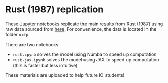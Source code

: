 # Rust (1987) replication

These Jupyter notebooks replicate the main results from Rust (1987) using raw data sourced from [here](https://zenodo.org/record/3385050#.YjTy3C-B1QI). For convenience, the data is located in the folder `nxfp`.

There are two notebooks:
* `rust.ipynb` solves the model using Numba to speed up computation
* `rust-jax.ipynb` solves the model using JAX to speed up computation (this is faster but less intuitive)

These materials are uploaded to help future IO students!
